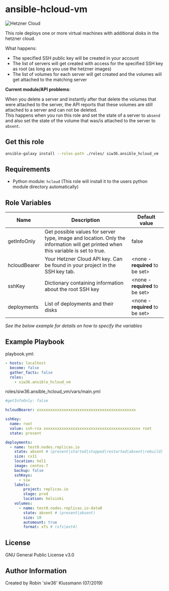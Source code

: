 ansible-hcloud-vm
=========

![Hetzner Cloud](https://www.hetzner.de/themes/hetzner/images/logo/logo-hetzner-online.svg)  

This role deploys one or more virtual machines with additional disks in the hetzner cloud.  

What happens:  
- The specified SSH public key will be created in your account
- The list of servers will get created with access for the specified SSH key as root (as long as you use the hetzner images)
- The list of volumes for each server will get created and the volumes will get attached to the matching server

__Current module/API problems__:  

When you delete a server and instantly after that delete the volumes that were attached to the server, the API reports that these volumes are still attached to a server and can not be deleted.  
This happens when you run this role and set the state of a server to `absend` and also set the state of the volume that was/is attached to the server to `absent`.  

Get this role
------------
```bash
ansible-galaxy install --roles-path ./roles/ siw36.ansible_hcloud_vm
```

Requirements
------------

- Python module: `hcloud` (This role will install it to the users python module directory automatically)


Role Variables
--------------
| Name | Description | Default value |
|---|---|---|
| getInfoOnly | Get possible values for server type, image and location. Only the information will get printed when this variable is set to true. | false |
| hcloudBearer | Your Hetzner Cloud API key. Can be found in your project in the SSH key tab. | <none - __required__ to be set> |
| sshKey | Dictionary containing information about the root SSH key| <none - __required__ to be set> |
| deployments | List of deployments and their disks | <none - __required__ to be set> |

*See the below example for details on how to specify the variables*

Example Playbook
----------------

playbook.yml:  
```yaml
- hosts: localhost
  become: false
  gather_facts: false
  roles:
    - siw36.ansible_hcloud_vm
```
roles/siw36.ansible_hcloud_vm/vars/main.yml  
```yaml
#getInfoOnly: false

hcloudBearer: xxxxxxxxxxxxxxxxxxxxxxxxxxxxxxxxxxxxxxxxxxxx

sshKey:
  name: root
  value: ssh-rsa xxxxxxxxxxxxxxxxxxxxxxxxxxxxxxxxxxxxxxxxxxx root
  state: present

deployments:
  - name: test0.nodes.replicas.io
    state: absent # (present|started|stopped|restarted|absent|rebuild)
    size: cx11
    location: hel1
    image: centos-7
    backup: false
    sshKeys:
      - siw
    labels:
        project: replicas.io
        stage: prod
        location: helsinki
    volumes:
      - name: test0.nodes.replicas.io-data0
        state: absent # (present|absent)
        size: 10
        automount: true
        format: xfs # (xfs|ext4)
```

License
-------

GNU General Public License v3.0

Author Information
------------------

Created by Robin 'siw36' Klussmann (07/2019)
